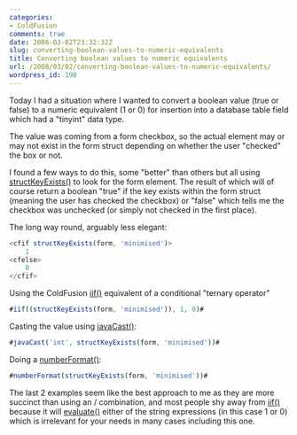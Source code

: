 ```yaml
---
categories:
- ColdFusion
comments: true
date: 2008-03-02T23:32:32Z
slug: converting-boolean-values-to-numeric-equivalents
title: Converting boolean values to numeric equivalents
url: /2008/03/02/converting-boolean-values-to-numeric-equivalents/
wordpress_id: 198
---
```


Today I had a situation where I wanted to convert a boolean value (true or false) to a numeric equivalent (1 or 0) for insertion into a database table field which had a "tinyint" data type.

The value was coming from a form checkbox, so the actual element may or may not exist in the form struct depending on whether the user "checked" the box or not.

I found a few ways to do this, some "better" than others but all using [structKeyExists()](http://livedocs.adobe.com/coldfusion/8/htmldocs/help.html?content=functions_s_27.html) to look for the form element. The result of which will of course return a boolean "true" if the key exists within the form struct (meaning the user has checked the checkbox) or "false" which tells me the checkbox was unchecked (or simply not checked in the first place).

The long way round, arguably less elegant:

``` javascript
<cfif structKeyExists(form, 'minimised')>
	1
<cfelse>
	0
</cfif>
```

Using the ColdFusion [iif()](http://livedocs.adobe.com/coldfusion/8/htmldocs/help.html?content=functions_h-im_05.html) equivalent of a conditional "ternary operator"

``` javascript
#iif((structKeyExists(form, 'minimised')), 1, 0)#
```

Casting the value using [javaCast()](http://livedocs.adobe.com/coldfusion/8/htmldocs/help.html?content=functions_in-k_45.html):

``` javascript
#javaCast('int', structKeyExists(form, 'minimised'))#
```

Doing a [numberFormat()](http://livedocs.adobe.com/coldfusion/8/htmldocs/help.html?content=functions_m-r_08.html):

``` javascript
#numberFormat(structKeyExists(form, 'minimised'))#
```

The last 2 examples seem like the best approach to me as they are more succinct than using an <cfif>/<cfelse> combination, and most people shy away from [iif()](http://livedocs.adobe.com/coldfusion/8/htmldocs/help.html?content=functions_h-im_05.html) because it will [evaluate()](http://livedocs.adobe.com/coldfusion/8/htmldocs/help.html?content=functions_e-g_03.html) either of the string expressions (in this case 1 or 0) which is irrelevant for your needs in many cases including this one.
